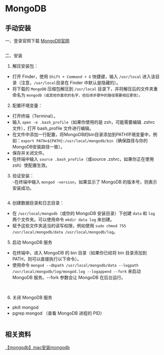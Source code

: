 <script setup>
import ImgMongoDB1 from '../images/mongodb-1.png'
import ImgMongoDB2 from '../images/mongodb-2.png'
import ImgMongoDB3 from '../images/mongodb-3.png'
import ImgMongoDB4 from '../images/mongodb-4.png'
import ImgMongoDB5 from '../images/mongodb-5.png'
</script>

# MongoDB

## 手动安装

一、登录官网下载 [MongoDB官网](https://www.mongodb.com/zh-cn)

<Image :src="ImgMongoDB1" />

二、安装

1. 解压安装包：

- 打开 Finder，使用 `Shift + Command + G` 快捷键，输入 `/usr/local` 进入该目录（注意，`/usr/local`目录在 Finder 中默认是隐藏的）。
- 将下载的 `MongoDB` 压缩包解压到 `/usr/local` 目录下，并将解压后的文件夹重命名为 `mongodb（或其他你喜欢的名字，但后续步骤中的路径需要相应更改）。`

2. 配置环境变量：

- 打开终端（Terminal）。
- 输入 `open -e .bash_profile`（如果你使用的是 zsh，可能需要编辑 .zshrc 文件），打开 bash_profile 文件进行编辑。
- 在文件中添加一行配置，将MongoDB的bin目录添加到PATH环境变量中，例如：`export PATH=${PATH}:/usr/local/mongodb/bin`（确保路径与你的MongoDB安装路径一致）。
- 保存并关闭文件。
- 在终端中输入 `source .bash_profile`（或source .zshrc，如果你正在使用zsh）使配置生效。

3. 验证安装：  
   -在终端中输入 `mongod -version`，如果显示了 MongoDB 的版本号，则表示安装成功。

<Image :src="ImgMongoDB2" />

4. 创建数据目录和日志目录：

- 在 `/usr/local/mongodb`（或你的 MongoDB 安装目录）下创建 `data` 和 `log` 两个文件夹。可以使用命令 `mkdir data log` 来创建。
- 赋予这些文件夹适当的读写权限，例如使用 `sudo chmod 755 /usr/local/mongodb/data /usr/local/mongodb/log`。

5. 启动 MongoDB 服务

- 在终端中，进入 MongoDB 的 bin 目录（如果你已经将 bin 目录添加到 PATH，则可以直接执行以下命令）。
- 使用命令 `mongod --dbpath /usr/local/mongodb/data --logpath /usr/local/mongodb/log/mongod.log --logappend --fork` 来启动 MongoDB 服务。--fork 参数会让 MongoDB 在后台运行。

<Image :src="ImgMongoDB3" />
<Image :src="ImgMongoDB4" />

6. 关闭 MongoDB 服务

- pkill mongod
- pgrep mongod （查看 MongoDB 进程的 PID）

<Image :src="ImgMongoDB5" />

## 相关资料

[【mongodb】mac安装mongodb](https://juejin.cn/post/7403267077651955752?searchId=20240911165706122A56365A9D2B8FEF4B#heading-4)
